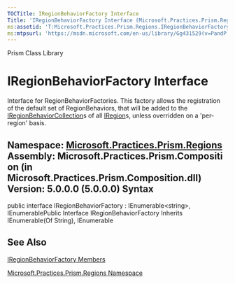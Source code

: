 ```yaml
---
TOCTitle: IRegionBehaviorFactory Interface
Title: 'IRegionBehaviorFactory Interface (Microsoft.Practices.Prism.Regions)'
ms:assetid: 'T:Microsoft.Practices.Prism.Regions.IRegionBehaviorFactory'
ms:mtpsurl: 'https://msdn.microsoft.com/en-us/library/Gg431529(v=PandP.50)'
---
```


Prism Class Library

IRegionBehaviorFactory Interface
================================

Interface for RegionBehaviorFactories. This factory allows the registration of the default set of RegionBehaviors, that will be added to the [IRegionBehaviorCollection](https://msdn.microsoft.com/t:microsoft.practices.prism.regions.iregionbehaviorcollection)s of all [IRegion](https://msdn.microsoft.com/t:microsoft.practices.prism.regions.iregion)s, unless overridden on a 'per-region' basis.

**Namespace:** [Microsoft.Practices.Prism.Regions](https://msdn.microsoft.com/n:microsoft.practices.prism.regions)
**Assembly:** Microsoft.Practices.Prism.Composition (in Microsoft.Practices.Prism.Composition.dll) Version: 5.0.0.0 (5.0.0.0)
Syntax
------

<span id="syntaxToggle"></span>public interface IRegionBehaviorFactory : IEnumerable&lt;string&gt;, IEnumerablePublic Interface IRegionBehaviorFactory Inherits IEnumerable(Of String), IEnumerable

See Also
--------


[IRegionBehaviorFactory Members](https://msdn.microsoft.com/allmembers.t:microsoft.practices.prism.regions.iregionbehaviorfactory)

[Microsoft.Practices.Prism.Regions Namespace](https://msdn.microsoft.com/n:microsoft.practices.prism.regions)
